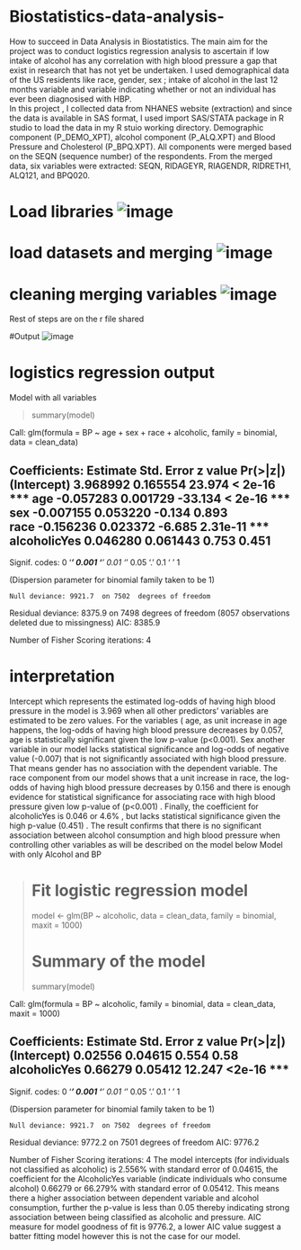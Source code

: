 # Biostatistics-data-analysis-
How to succeed in Data Analysis in Biostatistics. The main aim for the project was to conduct logistics regression analysis to ascertain if low intake of alcohol has any correlation with high blood pressure a gap that exist in research that has not yet be undertaken. I used demographical data of the US residents like race, gender, sex ; intake of alcohol in the last 12 months variable and variable indicating whether or not an individual has ever been diagnosised with HBP.   
In this project , I collected  data from NHANES website (extraction) and since the data is available in SAS format, I used import SAS/STATA package in R studio to load the data in my R stuio working directory. Demographic component (P_DEMO_XPT), alcohol component (P_ALQ.XPT) and Blood Pressure and Cholesterol (P_BPQ.XPT). All components were merged based on the SEQN (sequence number) of the respondents. From the merged data, six variables were extracted: SEQN, RIDAGEYR, RIAGENDR, RIDRETH1, ALQ121, and BPQ020. 
# Load libraries  ![image](https://github.com/karanim/biostatistics-data-analysis-/assets/43011591/5b927fb0-020b-44d2-b62b-d377b486b298)
# load datasets and merging ![image](https://github.com/karanim/biostatistics-data-analysis-/assets/43011591/e0025a33-1997-4ff0-8273-77558dccce72)
# cleaning merging variables ![image](https://github.com/karanim/biostatistics-data-analysis-/assets/43011591/3c193759-861d-499f-8a97-88ec42882651)
Rest of steps are on the r file shared

#Output
![image](https://github.com/karanim/biostatistics-data-analysis-/assets/43011591/31301029-5339-4116-9c3f-6cc9fecf7013)
# logistics regression output 
Model with all variables 
> summary(model)

Call:
glm(formula = BP ~ age + sex + race + alcoholic, family = binomial, 
    data = clean_data)

Coefficients:
              Estimate Std. Error z value Pr(>|z|)    
(Intercept)   3.968992   0.165554  23.974  < 2e-16 ***
age          -0.057283   0.001729 -33.134  < 2e-16 ***
sex          -0.007155   0.053220  -0.134    0.893    
race         -0.156236   0.023372  -6.685 2.31e-11 ***
alcoholicYes  0.046280   0.061443   0.753    0.451    
---
Signif. codes:  0 ‘***’ 0.001 ‘**’ 0.01 ‘*’ 0.05 ‘.’ 0.1 ‘ ’ 1

(Dispersion parameter for binomial family taken to be 1)

    Null deviance: 9921.7  on 7502  degrees of freedom
Residual deviance: 8375.9  on 7498  degrees of freedom
  (8057 observations deleted due to missingness)
AIC: 8385.9

Number of Fisher Scoring iterations: 4
# interpretation 
 Intercept which represents the estimated log-odds of having high blood pressure in the model is 3.969 when all other predictors’ variables are estimated to be zero values.  For the variables ( age, as unit increase in age happens, the log-odds of having high blood pressure decreases by 0.057, age is statistically significant given the low p-value (p<0.001).  Sex another variable in our model lacks statistical significance and log-odds of negative value (-0.007) that is not significantly associated with high blood pressure. That means gender has no association with the dependent variable. The race component from our model shows that a unit increase in race, the log-odds of having high blood pressure decreases by 0.156 and there is enough evidence for statistical significance for associating race with high blood pressure given low p-value of (p<0.001) .  Finally, the coefficient for alcoholicYes is 0.046 or 4.6% , but lacks statistical significance given the high p-value (0.451) . The result confirms that there is no significant association between alcohol consumption and high blood pressure when controlling other variables as will be described on the model below
Model with only Alcohol and BP
> # Fit logistic regression model
> model <- glm(BP ~ alcoholic, data = clean_data, family = binomial, maxit = 1000)
> # Summary of the model
> summary(model)

Call:
glm(formula = BP ~ alcoholic, family = binomial, data = clean_data, 
    maxit = 1000)

Coefficients:
             Estimate Std. Error z value Pr(>|z|)    
(Intercept)   0.02556    0.04615   0.554     0.58    
alcoholicYes  0.66279    0.05412  12.247   <2e-16 ***
---
Signif. codes:  0 ‘***’ 0.001 ‘**’ 0.01 ‘*’ 0.05 ‘.’ 0.1 ‘ ’ 1

(Dispersion parameter for binomial family taken to be 1)

    Null deviance: 9921.7  on 7502  degrees of freedom
Residual deviance: 9772.2  on 7501  degrees of freedom
AIC: 9776.2

Number of Fisher Scoring iterations: 4
The model intercepts (for individuals not classified as alcoholic) is 2.556% with standard error of 0.04615, the coefficient for the AlcoholicYes variable (indicate individuals who consume alcohol) 0.66279 or 66.279% with standard error of 0.05412.  This means there a higher association between dependent variable and alcohol consumption, further the p-value is less than 0.05 thereby indicating strong association between being classified as alcoholic and pressure.  AIC measure for model goodness of fit is 9776.2, a lower AIC value suggest a batter fitting model however this is not the case for our model.  
